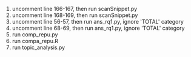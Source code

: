 1. uncomment line 166-167, then run scanSnippet.py 
2. uncomment line 168-169, then run scanSnippet.py 
3. uncomment line 56-57, then run ans_rq1.py, ignore 'TOTAL' category  
4. uncomment line 68-69, then run ans_rq1.py, ignore 'TOTAL' category  
5. run comp_repu.py
6. run compa_repu.R 
7. run topic_analysis.py 